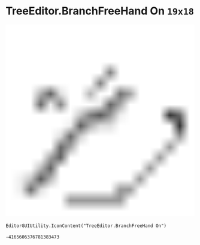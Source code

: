 # TreeEditor.BranchFreeHand On `19x18`
<img src="/img/TreeEditor.BranchFreeHand%20On.png" width=512 height=512>

``` CSharp
EditorGUIUtility.IconContent("TreeEditor.BranchFreeHand On")
```
```
-4165606376781383473
```
